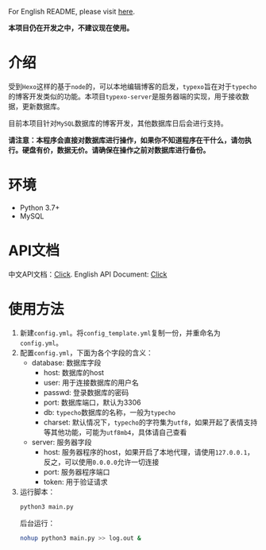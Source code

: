 For English README, please visit [here](README-en.md).

**本项目仍在开发之中，不建议现在使用。**

# 介绍

受到`Hexo`这样的基于`node`的，可以本地编辑博客的启发，`typexo`旨在对于`typecho`的博客开发类似的功能。本项目`typexo-server`是服务器端的实现，用于接收数据，更新数据库。

目前本项目针对`MySQL`数据库的博客开发，其他数据库日后会进行支持。

**请注意：本程序会直接对数据库进行操作，如果你不知道程序在干什么，请勿执行。硬盘有价，数据无价。请确保在操作之前对数据库进行备份。**

# 环境

- Python 3.7+
- MySQL

# API文档

中文API文档：[Click](API.md).
English API Document: [Click](API-en.md)

# 使用方法

1. 新建`config.yml`。将`config_template.yml`复制一份，并重命名为`config.yml`。
2. 配置`config.yml`，下面为各个字段的含义：
    - database: 数据库字段
        - host: 数据库的host
        - user: 用于连接数据库的用户名
        - passwd: 登录数据库的密码
        - port: 数据库端口，默认为3306
        - db: `typecho`数据库的名称，一般为`typecho`
        - charset: 默认情况下，`typecho`的字符集为`utf8`，如果开起了表情支持等其他功能，可能为`utf8mb4`，具体请自己查看
    - server: 服务器字段
        - host: 服务器程序的host，如果开启了本地代理，请使用`127.0.0.1`，反之，可以使用`0.0.0.0`允许一切连接
        - port: 服务器程序端口
        - token: 用于验证请求
3. 运行脚本：
   ```bash
   python3 main.py
   ```
   后台运行：
   ```bash
   nohup python3 main.py >> log.out &
   ```
